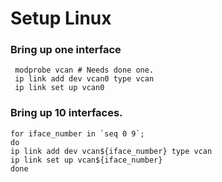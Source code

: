 # Setup Linux

### Bring up one interface

     modprobe vcan # Needs done one.
     ip link add dev vcan0 type vcan
     ip link set up vcan0


### Bring up 10 interfaces.

```
for iface_number in `seq 0 9`; 
do 
ip link add dev vcan${iface_number} type vcan
ip link set up vcan${iface_number}
done
```
